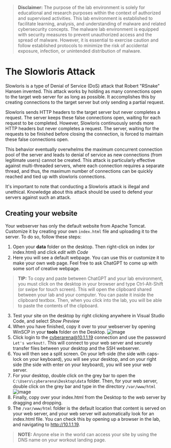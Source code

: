 > **Disclaimer:** The purpose of the lab environment is solely for educational and research purposes within the context of authorized and supervised activities. This lab environment is established to facilitate learning, analysis, and understanding of malware and related cybersecurity concepts. The malware lab environment is equipped with security measures to prevent unauthorized access and the spread of malware. However, it is essential to exercise caution and follow established protocols to minimize the risk of accidental exposure, infection, or unintended distribution of malware.

# The Slowloris Attack
Slowloris is a type of Denial of Service (DoS) attack that Robert "RSnake" Hansen invented. This attack works by holding as many connections open to the target web server for as long as possible. It accomplishes this by creating connections to the target server but only sending a partial request.

Slowloris sends HTTP headers to the target server but never completes a request. The server keeps these false connections open, waiting for each request to be completed. However, Slowloris continuously sends more HTTP headers but never completes a request. The server, waiting for the requests to be finished before closing the connection, is forced to maintain these false connections open.

This behavior eventually overwhelms the maximum concurrent connection pool of the server and leads to denial of service as new connections (from legitimate users) cannot be created. This attack is particularly effective against multi-threaded servers, where each connection requires a separate thread, and thus, the maximum number of connections can be quickly reached and tied up with slowloris connections.

It's important to note that conducting a Slowloris attack is illegal and unethical. Knowledge about this attack should be used to defend your servers against such an attack.

## Creating your website
Your webserver has only the default website from Apache Tomcat. Customize it by creating your own `index.html` file and uploading it to the server. To do so, follow these steps:
1. Open your **data** folder on the desktop. Then right-click on index (or index.html) and click _edit with Code_
2. Here you will see a default webpage. You can use this or customize it to make your own web page. Feel free to ask ChatGPT to come up with some sort of creative webpage.
> **TIP:** To copy and paste between ChatGPT and your lab environment, you must click on the desktop in your browser and type Ctrl-Alt-Shift (or swipe for touch screen). This will open the clipboard shared between your lab and your computer. You can paste it inside the clipboard textbox. Then, when you click into the lab, you will be able to paste the contents of the clipboard.
3. Test your site on the desktop by right clicking anywhere in Visual Studio Code, and select _Show Preview_
4. When you have finished, copy it over to your webserver by opening WinSCP in your **tools** folder on the Desktop.
![image](https://github.com/emerginganalytics/cyberarena/assets/50633591/d45a1ccc-f43b-4133-a1c9-e7aceadbc5d7)
5. Click login to the cyberarena@10.1.1.19 connection and use the password `Let's workout!`. This will connect to your web server and securely transfer files between your desktop and the SSH webserver.
6. You will then see a split screen. On your left-side (the side with caps-lock on your keyboard), you will see your desktop, and on your right side (the side with enter on your keyboard), you will see your web server.
7. For your desktop, double click on the grey bar to open the `C:\Users\cyberarena\Desktop\data` folder. Then, for your web server, double click on the grey bar and type in the directory `/var/www/html`
![image](https://github.com/emerginganalytics/cyberarena/assets/50633591/7f6406a9-a814-41ad-a0f3-cbb304f88024)
8. Finally, copy over your index.html from the Desktop to the web server by dragging and dropping.
9. The `/var/www/html` folder is the default location that content is served on your web server, and your web server will automatically look for an index.html file. You can check this by opening up a browser in the lab, and navigating to http://10.1.1.19.
> **NOTE:** Anyone else in the world can access your site by using the DNS name on your workout landing page.




